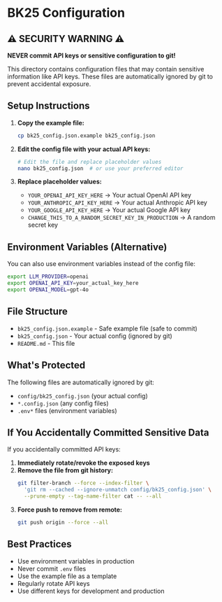 # BK25 Configuration

## ⚠️ SECURITY WARNING ⚠️

**NEVER commit API keys or sensitive configuration to git!**

This directory contains configuration files that may contain sensitive information like API keys. These files are automatically ignored by git to prevent accidental exposure.

## Setup Instructions

1. **Copy the example file:**
   ```bash
   cp bk25_config.json.example bk25_config.json
   ```

2. **Edit the config file with your actual API keys:**
   ```bash
   # Edit the file and replace placeholder values
   nano bk25_config.json  # or use your preferred editor
   ```

3. **Replace placeholder values:**
   - `YOUR_OPENAI_API_KEY_HERE` → Your actual OpenAI API key
   - `YOUR_ANTHROPIC_API_KEY_HERE` → Your actual Anthropic API key
   - `YOUR_GOOGLE_API_KEY_HERE` → Your actual Google API key
   - `CHANGE_THIS_TO_A_RANDOM_SECRET_KEY_IN_PRODUCTION` → A random secret key

## Environment Variables (Alternative)

You can also use environment variables instead of the config file:

```bash
export LLM_PROVIDER=openai
export OPENAI_API_KEY=your_actual_key_here
export OPENAI_MODEL=gpt-4o
```

## File Structure

- `bk25_config.json.example` - Safe example file (safe to commit)
- `bk25_config.json` - Your actual config (ignored by git)
- `README.md` - This file

## What's Protected

The following files are automatically ignored by git:
- `config/bk25_config.json` (your actual config)
- `*.config.json` (any config files)
- `.env*` files (environment variables)

## If You Accidentally Committed Sensitive Data

If you accidentally committed API keys:

1. **Immediately rotate/revoke the exposed keys**
2. **Remove the file from git history:**
   ```bash
   git filter-branch --force --index-filter \
     'git rm --cached --ignore-unmatch config/bk25_config.json' \
     --prune-empty --tag-name-filter cat -- --all
   ```
3. **Force push to remove from remote:**
   ```bash
   git push origin --force --all
   ```

## Best Practices

- Use environment variables in production
- Never commit `.env` files
- Use the example file as a template
- Regularly rotate API keys
- Use different keys for development and production
